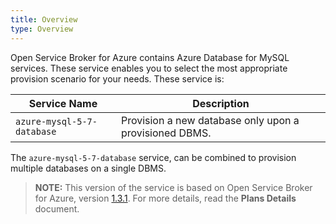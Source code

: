 ```yaml
---
title: Overview
type: Overview
---
```


Open Service Broker for Azure contains Azure Database for MySQL services. These service enables you to select the most appropriate provision scenario for your needs. These service is:

| Service Name | Description |
|--------------|-------------|
| `azure-mysql-5-7-database` | Provision a new database only upon a provisioned DBMS. |

The `azure-mysql-5-7-database` service, can be combined to provision multiple databases on a single DBMS.

>**NOTE:** This version of the service is based on Open Service Broker for Azure, version [1.3.1](https://github.com/Azure/open-service-broker-azure/releases).
For more details, read the **Plans Details** document.
